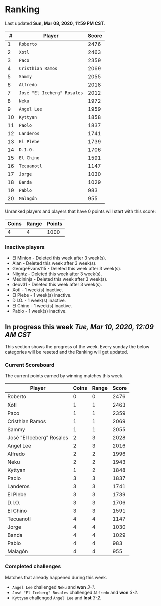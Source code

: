 # Ranking

Last updated **Sun, Mar 08, 2020, 11:59 PM CST**.

|#|Player|Score|
|-|------|-----|
|1|`Roberto`|2476|
|2|`Xotl`|2463|
|3|`Paco`|2359|
|4|`Cristhian Ramos`|2069|
|5|`Sammy`|2055|
|6|`Alfredo`|2018|
|7|`José "El Iceberg" Rosales`|2012|
|8|`Neku`|1972|
|9|`Angel Lee`|1959|
|10|`Kyttyan`|1858|
|11|`Paolo`|1837|
|12|`Landeros`|1741|
|13|`El Plebe`|1739|
|14|`D.I.O.`|1706|
|15|`El Chino`|1591|
|16|`Tecuanotl`|1147|
|17|`Jorge`|1030|
|18|`Banda`|1029|
|19|`Pablo`|983|
|20|`Malagón`|955|

Unranked players and players that have 0 points will start with this score:

|Coins|Range|Points|
|-----|-----|------|
|4|4|1000|

### Inactive players
* El Minion - Deleted this week after 3 week(s).
* Alan - Deleted this week after 3 week(s).
* GeorgeEvans115 - Deleted this week after 3 week(s).
* Niightz - Deleted this week after 3 week(s).
* Medininja - Deleted this week after 3 week(s).
* deov31 - Deleted this week after 3 week(s).
* Xotl - 1 week(s) inactive.
* El Plebe - 1 week(s) inactive.
* D.I.O. - 1 week(s) inactive.
* El Chino - 1 week(s) inactive.
* Pablo - 1 week(s) inactive.

## In progress this week *Tue, Mar 10, 2020, 12:09 AM CST*
This section shows the progress of the week. Every sunday the below categories will be reseted and the Ranking will get updated.

### Current Scoreboard
The current points earned by winning matches this week.

|Player|Coins|Range|Score|
|------|-----|-----|-----|
|Roberto|0|0|2476|
|Xotl|1|1|2463|
|Paco|1|1|2359|
|Cristhian Ramos|1|1|2069|
|Sammy|1|1|2055|
|José "El Iceberg" Rosales|2|3|2028|
|Angel Lee|2|3|2016|
|Alfredo|2|2|1996|
|Neku|2|2|1943|
|Kyttyan|1|2|1848|
|Paolo|3|3|1837|
|Landeros|3|3|1741|
|El Plebe|3|3|1739|
|D.I.O.|3|3|1706|
|El Chino|3|3|1591|
|Tecuanotl|4|4|1147|
|Jorge|4|4|1030|
|Banda|4|4|1029|
|Pablo|4|4|983|
|Malagón|4|4|955|

### Completed challenges
Matches that already happened during this week.

* `Angel Lee` challenged `Neku` and **won** *3-1*.
* `José "El Iceberg" Rosales` challenged `Alfredo` and **won** *3-2*.
* `Kyttyan` challenged `Angel Lee` and **lost** *3-2*.
